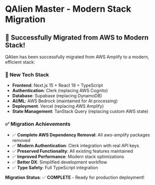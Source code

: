 # QAlien Master - Modern Stack Migration

## 🎉 Successfully Migrated from AWS to Modern Stack!

QAlien has been successfully migrated from AWS Amplify to a modern, efficient stack:

### 🚀 **New Tech Stack**
- **Frontend**: Next.js 15 + React 19 + TypeScript
- **Authentication**: Clerk (replacing AWS Cognito)
- **Database**: Supabase (replacing DynamoDB)
- **AI/ML**: AWS Bedrock (maintained for AI processing)
- **Deployment**: Vercel (replacing AWS Amplify)
- **State Management**: TanStack Query (replacing custom AWS state)

### ✅ **Migration Achievements**
- ✅ **Complete AWS Dependency Removal**: All aws-amplify packages removed
- ✅ **Modern Authentication**: Clerk integration with real API keys
- ✅ **Preserved Functionality**: All existing features maintained
- ✅ **Improved Performance**: Modern stack optimizations
- ✅ **Better DX**: Simplified development workflow
- ✅ **Type Safety**: Full TypeScript integration

**Migration Status**: ✅ **COMPLETE** - Ready for production deployment!
